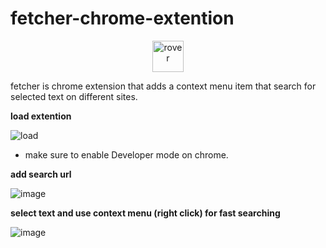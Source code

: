 # fetcher-chrome-extention
<p align="center">
    <img src="https://static.wikia.nocookie.net/the-microsoft-agent/images/e/ed/Image_%281%29.gif/revision/latest/top-crop/width/360/height/450?cb=20190127183042" width="50px" alt="rover"/>
</p>
fetcher is chrome extension that adds a context menu item that search for selected text on different sites.

**load extention**

![load](https://user-images.githubusercontent.com/84399880/131568608-c8a4da2c-e386-4f9c-a88d-18b83a543bb7.png)

* make sure to enable Developer mode on chrome.

**add search url**

![image](https://user-images.githubusercontent.com/84399880/131568785-56f689fc-0cea-4aa9-8037-1de601587966.png)

**select text and use context menu (right click) for fast searching**

![image](https://user-images.githubusercontent.com/84399880/131568891-af027cbf-3a42-415e-9b7f-83a532f89fcb.png)
